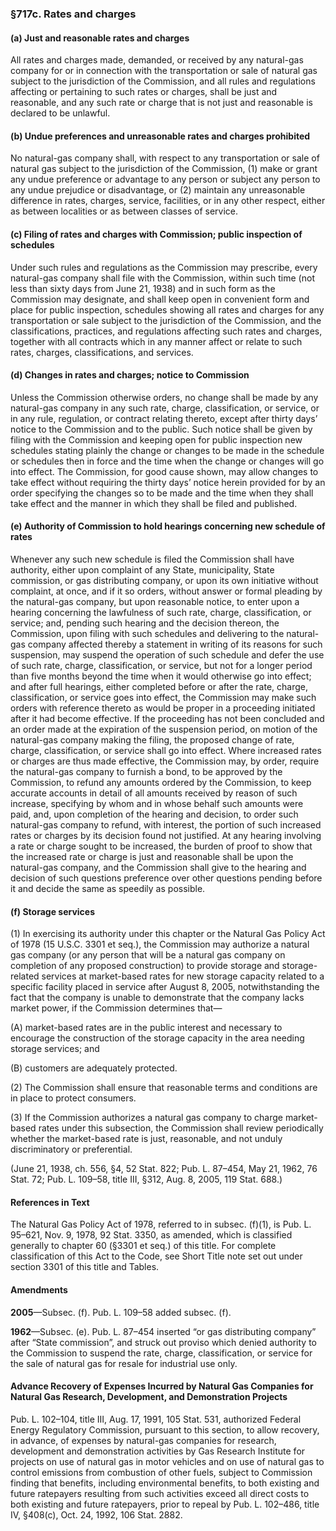 ### §717c. Rates and charges ###

#### (a) Just and reasonable rates and charges ####

All rates and charges made, demanded, or received by any natural-gas company for or in connection with the transportation or sale of natural gas subject to the jurisdiction of the Commission, and all rules and regulations affecting or pertaining to such rates or charges, shall be just and reasonable, and any such rate or charge that is not just and reasonable is declared to be unlawful.

#### (b) Undue preferences and unreasonable rates and charges prohibited ####

No natural-gas company shall, with respect to any transportation or sale of natural gas subject to the jurisdiction of the Commission, (1) make or grant any undue preference or advantage to any person or subject any person to any undue prejudice or disadvantage, or (2) maintain any unreasonable difference in rates, charges, service, facilities, or in any other respect, either as between localities or as between classes of service.

#### (c) Filing of rates and charges with Commission; public inspection of schedules ####

Under such rules and regulations as the Commission may prescribe, every natural-gas company shall file with the Commission, within such time (not less than sixty days from June 21, 1938) and in such form as the Commission may designate, and shall keep open in convenient form and place for public inspection, schedules showing all rates and charges for any transportation or sale subject to the jurisdiction of the Commission, and the classifications, practices, and regulations affecting such rates and charges, together with all contracts which in any manner affect or relate to such rates, charges, classifications, and services.

#### (d) Changes in rates and charges; notice to Commission ####

Unless the Commission otherwise orders, no change shall be made by any natural-gas company in any such rate, charge, classification, or service, or in any rule, regulation, or contract relating thereto, except after thirty days’ notice to the Commission and to the public. Such notice shall be given by filing with the Commission and keeping open for public inspection new schedules stating plainly the change or changes to be made in the schedule or schedules then in force and the time when the change or changes will go into effect. The Commission, for good cause shown, may allow changes to take effect without requiring the thirty days’ notice herein provided for by an order specifying the changes so to be made and the time when they shall take effect and the manner in which they shall be filed and published.

#### (e) Authority of Commission to hold hearings concerning new schedule of rates ####

Whenever any such new schedule is filed the Commission shall have authority, either upon complaint of any State, municipality, State commission, or gas distributing company, or upon its own initiative without complaint, at once, and if it so orders, without answer or formal pleading by the natural-gas company, but upon reasonable notice, to enter upon a hearing concerning the lawfulness of such rate, charge, classification, or service; and, pending such hearing and the decision thereon, the Commission, upon filing with such schedules and delivering to the natural-gas company affected thereby a statement in writing of its reasons for such suspension, may suspend the operation of such schedule and defer the use of such rate, charge, classification, or service, but not for a longer period than five months beyond the time when it would otherwise go into effect; and after full hearings, either completed before or after the rate, charge, classification, or service goes into effect, the Commission may make such orders with reference thereto as would be proper in a proceeding initiated after it had become effective. If the proceeding has not been concluded and an order made at the expiration of the suspension period, on motion of the natural-gas company making the filing, the proposed change of rate, charge, classification, or service shall go into effect. Where increased rates or charges are thus made effective, the Commission may, by order, require the natural-gas company to furnish a bond, to be approved by the Commission, to refund any amounts ordered by the Commission, to keep accurate accounts in detail of all amounts received by reason of such increase, specifying by whom and in whose behalf such amounts were paid, and, upon completion of the hearing and decision, to order such natural-gas company to refund, with interest, the portion of such increased rates or charges by its decision found not justified. At any hearing involving a rate or charge sought to be increased, the burden of proof to show that the increased rate or charge is just and reasonable shall be upon the natural-gas company, and the Commission shall give to the hearing and decision of such questions preference over other questions pending before it and decide the same as speedily as possible.

#### (f) Storage services ####

(1) In exercising its authority under this chapter or the Natural Gas Policy Act of 1978 (15 U.S.C. 3301 et seq.), the Commission may authorize a natural gas company (or any person that will be a natural gas company on completion of any proposed construction) to provide storage and storage-related services at market-based rates for new storage capacity related to a specific facility placed in service after August 8, 2005, notwithstanding the fact that the company is unable to demonstrate that the company lacks market power, if the Commission determines that—

(A) market-based rates are in the public interest and necessary to encourage the construction of the storage capacity in the area needing storage services; and

(B) customers are adequately protected.

(2) The Commission shall ensure that reasonable terms and conditions are in place to protect consumers.

(3) If the Commission authorizes a natural gas company to charge market-based rates under this subsection, the Commission shall review periodically whether the market-based rate is just, reasonable, and not unduly discriminatory or preferential.

(June 21, 1938, ch. 556, §4, 52 Stat. 822; Pub. L. 87–454, May 21, 1962, 76 Stat. 72; Pub. L. 109–58, title III, §312, Aug. 8, 2005, 119 Stat. 688.)

#### References in Text ####

The Natural Gas Policy Act of 1978, referred to in subsec. (f)(1), is Pub. L. 95–621, Nov. 9, 1978, 92 Stat. 3350, as amended, which is classified generally to chapter 60 (§3301 et seq.) of this title. For complete classification of this Act to the Code, see Short Title note set out under section 3301 of this title and Tables.

#### Amendments ####

**2005**—Subsec. (f). Pub. L. 109–58 added subsec. (f).

**1962**—Subsec. (e). Pub. L. 87–454 inserted “or gas distributing company” after “State commission”, and struck out proviso which denied authority to the Commission to suspend the rate, charge, classification, or service for the sale of natural gas for resale for industrial use only.

#### Advance Recovery of Expenses Incurred by Natural Gas Companies for Natural Gas Research, Development, and Demonstration Projects ####

Pub. L. 102–104, title III, Aug. 17, 1991, 105 Stat. 531, authorized Federal Energy Regulatory Commission, pursuant to this section, to allow recovery, in advance, of expenses by natural-gas companies for research, development and demonstration activities by Gas Research Institute for projects on use of natural gas in motor vehicles and on use of natural gas to control emissions from combustion of other fuels, subject to Commission finding that benefits, including environmental benefits, to both existing and future ratepayers resulting from such activities exceed all direct costs to both existing and future ratepayers, prior to repeal by Pub. L. 102–486, title IV, §408(c), Oct. 24, 1992, 106 Stat. 2882.